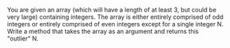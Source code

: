 You are given an array (which will have a length of at least 3, but could be very large) containing integers.
The array is either entirely comprised of odd integers or entirely comprised of even integers except for a single integer N.
Write a method that takes the array as an argument and returns this "outlier" N.
